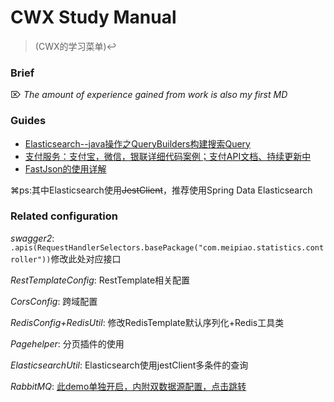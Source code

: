 # CWX Study Manual 
> (CWX的学习菜单)↩

### Brief

 ⌦ *The amount of experience gained from work is also my first MD*

### Guides

* [Elasticsearch--java操作之QueryBuilders构建搜索Query](https://www.cnblogs.com/pypua/articles/9459941.html)
* [支付服务：支付宝，微信，银联详细代码案例；支付API文档、持续更新中](https://gitee.com/52itstyle/spring-boot-pay)
* [FastJson的使用详解](https://www.jianshu.com/p/f20ffefeec4d)

⌘ps:其中Elasticsearch使用~~JestClient~~，推荐使用Spring Data Elasticsearch

### Related configuration
*swagger2*: ```.apis(RequestHandlerSelectors.basePackage("com.meipiao.statistics.controller"))```修改此处对应接口

*RestTemplateConfig*: RestTemplate相关配置

*CorsConfig*: 跨域配置

*RedisConfig+RedisUtil*: 修改RedisTemplate默认序列化+Redis工具类

*Pagehelper*: 分页插件的使用

*ElasticsearchUtil*: Elasticsearch使用jestClient多条件的查询

*RabbitMQ*: [此demo单独开启，内附双数据源配置，点击跳转]()

